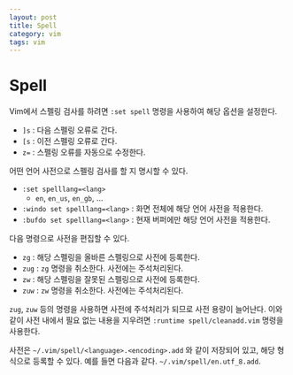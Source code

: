 ```yaml
---
layout: post
title: Spell
category: vim
tags: vim
---
```


# Spell

Vim에서 스펠링 검사를 하려면 `:set spell` 명령을 사용하여 해당 옵션을 설정한다.

- `]s` : 다음 스펠링 오류로 간다.
- `[s` : 이전 스펠링 오류로 간다.
- `z=` : 스펠링 오류를 자동으로 수정한다.

어떤 언어 사전으로 스펠링 검사를 할 지 명시할 수 있다.

- `:set spelllang=<lang>`
  - `en`, `en_us`, `en_gb`, ...
- `:windo set spelllang=<lang>` : 화면 전체에 해당 언어 사전을 적용한다.
- `:bufdo set spelllang=<lang>` : 현재 버퍼에만 해당 언어 사전을 적용한다.

다음 명령으로 사전을 편집할 수 있다.

- `zg` : 해당 스펠링을 올바른 스펠링으로 사전에 등록한다.
- `zug` : `zg` 명령을 취소한다. 사전에는 주석처리된다.
- `zw` : 해당 스펠링을 잘못된 스펠링으로 사전에 등록한다.
- `zuw` : `zw` 명령을 취소한다. 사전에는 주석처리된다.

`zug`, `zuw` 등의 명령을 사용하면 사전에 주석처리가 되므로 사전 용량이 늘어난다. 이와 같이 사전 내에서 필요 없는 내용을 지우려면 `:runtime spell/cleanadd.vim` 명령을 사용한다. 

사전은 `~/.vim/spell/<language>.<encoding>.add` 와 같이 저장되어 있고, 해당 형식으로 등록할 수 있다. 예를 들면 다음과 같다. `~/.vim/spell/en.utf_8.add`.

